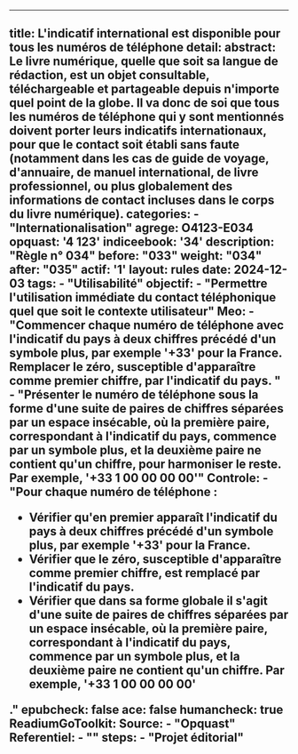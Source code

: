 ---

title: L'indicatif international est disponible pour tous les numéros de  téléphone
detail: 
abstract: Le livre numérique, quelle que soit sa langue de rédaction, est un objet consultable, téléchargeable et partageable depuis n'importe quel point de la globe. Il va donc de soi que tous les numéros de téléphone qui y sont mentionnés doivent porter leurs indicatifs internationaux, pour que le contact soit établi sans faute (notamment dans les cas de guide de voyage, d'annuaire, de manuel international, de livre professionnel, ou plus globalement des informations de contact incluses dans le corps du livre numérique). 
categories: 
    - "Internationalisation"
agrege: O4123-E034
opquast: '4 123'
indiceebook: '34'
description: "Règle n° 034"
before: "033"
weight: "034"
after: "035"
actif: '1'
layout: rules
date: 2024-12-03
tags: 
    - "Utilisabilité"
objectif: 
    - "Permettre l'utilisation immédiate du contact téléphonique quel que soit le contexte utilisateur"
Meo: 
    - "Commencer chaque numéro de téléphone avec l'indicatif du pays à deux chiffres précédé d'un symbole plus, par exemple '+33' pour la France. Remplacer le zéro, susceptible d'apparaître comme premier chiffre, par l'indicatif du pays. "
    - "Présenter le numéro de téléphone sous la forme d'une suite de paires de chiffres séparées par un espace insécable, où la première paire, correspondant à l'indicatif du pays, commence par un symbole plus, et la deuxième paire ne contient qu'un chiffre, pour harmoniser le reste. Par exemple, '+33 1 00 00 00 00'"
Controle: 
    - "Pour chaque numéro de téléphone&nbsp;:<ul><li>Vérifier qu'en premier apparaît l'indicatif du pays à deux chiffres précédé d'un symbole plus, par exemple '+33' pour la France.</li><li>Vérifier que le zéro, susceptible d'apparaître comme premier chiffre, est remplacé par l'indicatif du pays.</li><li>Vérifier que dans sa forme globale il s'agit d'une suite de paires de chiffres séparées par un espace insécable, où la première paire, correspondant à l'indicatif du pays, commence par un symbole plus, et la deuxième paire ne contient qu'un chiffre. Par exemple, '+33 1 00 00 00 00'</li></ul>."
epubcheck: false
ace: false
humancheck: true
ReadiumGoToolkit: 
Source: 
    - "Opquast"
Referentiel: 
    - ""
steps: 
    - "Projet éditorial"
---